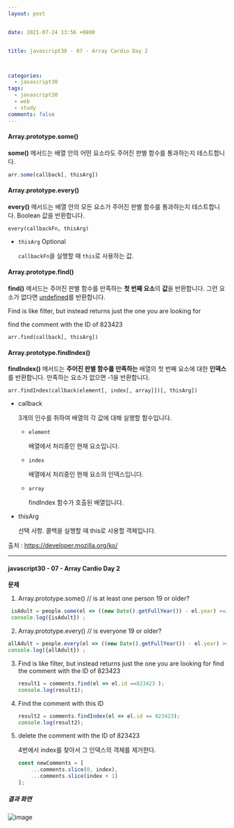 ```yaml
---
layout: post


date: 2021-07-24 13:56 +0800


title: javascript30 - 07 - Array Cardio Day 2



categories: 
  - javascript30
tags: 
  - javascript30
  - web
  - study
comments: false
---
```




#### Array.prototype.some()

**some()** 메서드는 배열 안의 어떤 요소라도 주어진 판별 함수를 통과하는지 테스트합니다.

```js
arr.some(callback[, thisArg])
```



#### Array.prototype.every()

**every()** 메서드는 배열 안의 모든 요소가 주어진 판별 함수를 통과하는지 테스트합니다. Boolean 값을 반환합니다.

```
every(callbackFn, thisArg)
```

- `thisArg` Optional

  `callbackFn`을 실행할 때 `this`로 사용하는 값.



#### Array.prototype.find()

**find()** 메서드는 주어진 판별 함수를 만족하는 **첫 번째 요소**의 **값**을 반환합니다. 그런 요소가 없다면 [undefined](https://developer.mozilla.org/ko/docs/Web/JavaScript/Reference/Global_Objects/undefined)를 반환합니다.



Find is like filter, but instead returns just the one you are looking for

find the comment with the ID of 823423

```
arr.find(callback[, thisArg])
```



#### Array.prototype.findIndex()

**findIndex()** 메서드는 **주어진 판별 함수를 만족하는** 배열의 첫 번째 요소에 대한 **인덱스**를 반환합니다. 만족하는 요소가 없으면 -1을 반환합니다.

```
arr.findIndex(callback(element[, index[, array]])[, thisArg])
```

- callback

  3개의 인수를 취하여 배열의 각 값에 대해 실행할 함수입니다.

  - `element`

    배열에서 처리중인 현재 요소입니다.

  - `index`

    배열에서 처리중인 현재 요소의 인덱스입니다.

  - `array`

    findIndex 함수가 호출된 배열입니다.

- thisArg

  선택 사항. 콜백을 실행할 때 this로 사용할 객체입니다.



출처 : https://developer.mozilla.org/ko/

---

#### javascript30 - 07 - Array Cardio Day 2

**문제**

1.  Array.prototype.some() // is at least one person 19 or older?

   ```js
    isAdult = people.some(el => ((new Date().getFullYear()) - el.year) >=19);
    console.log({isAdult}) ;
   ```

   

2.  Array.prototype.every() // is everyone 19 or older?

   ```js
   allAdult = people.every(el => ((new Date().getFullYear()) - el.year) >=19);
   console.log({allAdult}) ;
   ```

   

3. Find is like filter, but instead returns just the one you are looking for find the comment with the ID of 823423

   ```js
   result1 = comments.find(el => el.id ==823423 );
   console.log(result1);
   ```

   

4. Find the comment with this ID 

   ```js
   result2 = comments.findIndex(el => el.id == 823423);
   console.log(result2);
   ```

   

5. delete the comment with the ID of 823423

   4번에서 index를 찾아서 그 인덱스의 객체를 제거한다. 

    ```js
    const newComments = [
        ...comments.slice(0, index),
        ...comments.slice(index + 1)
    ];
    
    ```

   

##### 결과 화면

![image](https://user-images.githubusercontent.com/49177223/126852655-75cd7b69-8f2c-4430-a906-12de13c58353.png)

